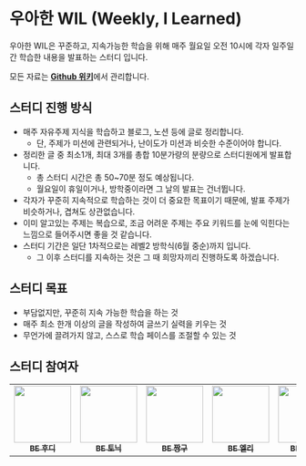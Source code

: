 # 우아한 WIL (Weekly, I Learned)

우아한 WIL은 꾸준하고, 지속가능한 학습을 위해 매주 월요일 오전 10시에 각자 일주일간 학습한 내용을 발표하는 스터디 입니다.

모든 자료는 [**Github 위키**](<https://github.com/woowacourse-study/2022-woowahan-wil/wiki/%EC%9A%B0%EC%95%84%ED%95%9C%ED%85%8C%ED%81%AC%EC%BD%94%EC%8A%A44%EA%B8%B0-%EC%9A%B0%EC%95%84%ED%95%9C-WIL-(Weekly,-I-Learned)>)에서 관리합니다.

## 스터디 진행 방식

- 매주 자유주제 지식을 학습하고 블로그, 노션 등에 글로 정리합니다.
  - 단, 주제가 미션에 관련되거나, 난이도가 미션과 비슷한 수준이어야 합니다.
- 정리한 글 중 최소1개, 최대 3개를 총합 10분가량의 분량으로 스터디원에게 발표합니다.
  - 총 스터디 시간은 총 50~70분 정도 예상됩니다.
  - 월요일이 휴일이거나, 방학중이라면 그 날의 발표는 건너뜁니다.
- 각자가 꾸준히 지속적으로 학습하는 것이 더 중요한 목표이기 때문에, 발표 주제가 비슷하거나, 겹쳐도 상관없습니다.
- 이미 알고있는 주제는 복습으로, 조금 어려운 주제는 주요 키워드를 눈에 익힌다는 느낌으로 들어주시면 좋을 것 같습니다.
- 스터디 기간은 일단 1차적으로는 레벨2 방학식(6월 중순)까지 입니다.
  - 그 이후 스터디를 지속하는 것은 그 때 희망자끼리 진행하도록 하겠습니다.

## 스터디 목표

- 부담없지만, 꾸준히 지속 가능한 학습을 하는 것
- 매주 최소 한개 이상의 글을 작성하여 글쓰기 실력을 키우는 것
- 무언가에 끌려가지 않고, 스스로 학습 페이스를 조절할 수 있는 것

## 스터디 참여자

<table>
   <tr>
      <td align="center"><a href="https://github.com/devHudi"><img src="https://avatars.githubusercontent.com/u/11745691?v=4" width="100px;" alt=""/><br /><sub><b>BE 후디</b></sub></a></td>
      <td align="center"><a href="https://github.com/tonic523"><img src="https://avatars.githubusercontent.com/u/59171113?v=4" width="100px;" alt=""/><br /><sub><b>BE 토닉</b></sub></a></td>
      <td align="center"><a href="https://github.com/sc0116"><img src="https://avatars.githubusercontent.com/u/47477359?v=4" width="100px;" alt=""/><br /><sub><b>BE 짱구</b></sub></a></td>
      <td align="center"><a href="https://github.com/RIANAEH"><img src="https://avatars.githubusercontent.com/u/45311765?v=4" width="100px;" alt=""/><br /><sub><b>BE 엘리</b></sub></a></td>
      <td align="center"><a href="https://github.com/yeon-06"><img src="https://avatars.githubusercontent.com/u/53105735?v=4" width="100px;" alt=""/><br /><sub><b>BE 연로그</b></sub></a></td>
      <td align="center"><a href="https://github.com/HJ-Rich"><img src="https://avatars.githubusercontent.com/u/62681566?v=4" width="100px;" alt=""/><br /><sub><b>BE 리차드</b></sub></a></td>
      <td align="center"><a href="https://github.com/DWL21"><img src="https://avatars.githubusercontent.com/u/76774809?v=4" width="100px;" alt=""/><br /><sub><b>BE 레오</b></sub></a></td>
   </tr>
</table>
